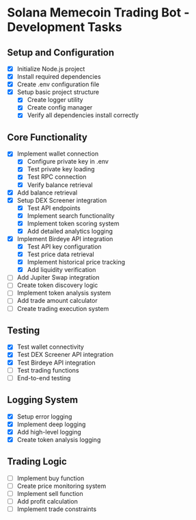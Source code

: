 # Solana Memecoin Trading Bot - Development Tasks

## Setup and Configuration
- [x] Initialize Node.js project
- [x] Install required dependencies
- [x] Create .env configuration file
- [x] Setup basic project structure
  - [x] Create logger utility
  - [x] Create config manager
  - [x] Verify all dependencies install correctly

## Core Functionality
- [x] Implement wallet connection
  - [x] Configure private key in .env
  - [x] Test private key loading
  - [x] Test RPC connection
  - [x] Verify balance retrieval
- [x] Add balance retrieval
- [x] Setup DEX Screener integration
  - [x] Test API endpoints
  - [x] Implement search functionality
  - [x] Implement token scoring system
  - [x] Add detailed analytics logging
- [x] Implement Birdeye API integration
  - [x] Test API key configuration
  - [x] Test price data retrieval
  - [x] Implement historical price tracking
  - [x] Add liquidity verification
- [ ] Add Jupiter Swap integration
- [ ] Create token discovery logic
- [ ] Implement token analysis system
- [ ] Add trade amount calculator
- [ ] Create trading execution system

## Testing
- [x] Test wallet connectivity
- [x] Test DEX Screener API integration
- [x] Test Birdeye API integration
- [ ] Test trading functions
- [ ] End-to-end testing

## Logging System
- [x] Setup error logging
- [x] Implement deep logging
- [x] Add high-level logging
- [x] Create token analysis logging

## Trading Logic
- [ ] Implement buy function
- [ ] Create price monitoring system
- [ ] Implement sell function
- [ ] Add profit calculation
- [ ] Implement trade constraints
